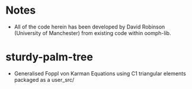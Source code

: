 # Notes
* All of the code herein has been developed by David Robinson (University of 
  Manchester) from existing code within oomph-lib.
# sturdy-palm-tree
* Generalised Foppl von Karman Equations using C1 triangular elements packaged
  as a user_src/ 
